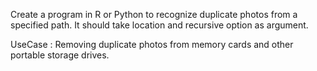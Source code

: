 Create a program in R or Python to recognize duplicate photos from a specified path. It should take location and recursive option as argument. 

UseCase : Removing duplicate photos from memory cards and other portable storage drives.
